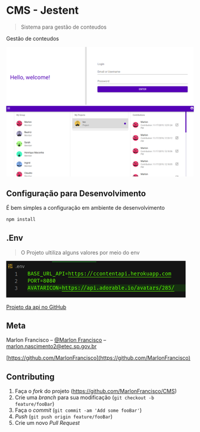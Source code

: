 # CMS - Jestent
> Sistema para gestão de conteudos

Gestão de conteudos

![](./lib/assets/img/login.png)
![](./lib/assets/img/home.png)

## Configuração para Desenvolvimento

É bem simples a configuração em ambiente de desenvolvimento

```sh
npm install
```

## .Env

> O Projeto ultiliza alguns valores por meio do env

![](./lib/assets/img/env.png)

[Projeto da api no GitHub](https://github.com/MarlonFrancisco/Api-rest-mongo-Typescript-JWT)

## Meta

Marlon Francisco – [@Marlon Francisco](https://www.linkedin.com/in/marlon-francisco-a8ab2215b/) – marlon.nascimento2@etec.sp.gov.br

[https://github.com/MarlonFrancisco](https://github.com/MarlonFrancisco)

## Contributing

1. Faça o _fork_ do projeto (<https://github.com/MarlonFrancisco/CMS>)
2. Crie uma _branch_ para sua modificação (`git checkout -b feature/fooBar`)
3. Faça o _commit_ (`git commit -am 'Add some fooBar'`)
4. _Push_ (`git push origin feature/fooBar`)
5. Crie um novo _Pull Request_
